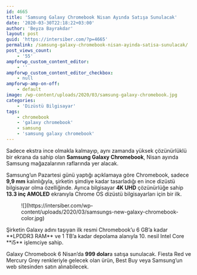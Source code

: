 ```yaml
---
id: 4665
title: 'Samsung Galaxy Chromebook Nisan Ayında Satışa Sunulacak'
date: '2020-03-30T22:18:22+03:00'
author: 'Beyza Bayrakdar'
layout: post
guid: 'https://intersiber.com/?p=4665'
permalink: /samsung-galaxy-chromebook-nisan-ayinda-satisa-sunulacak/
post_views_count:
    - '55'
ampforwp_custom_content_editor:
    - ''
ampforwp_custom_content_editor_checkbox:
    - null
ampforwp-amp-on-off:
    - default
image: /wp-content/uploads/2020/03/samsung-galaxy-chromebook.jpg
categories:
    - 'Dizüstü Bilgisayar'
tags:
    - chromebook
    - 'galaxy chromebook'
    - samsung
    - 'samsung galaxy chromebook'
---
```


Sadece ekstra ince olmakla kalmayıp, aynı zamanda yüksek çözünürlüklü bir ekrana da sahip olan **Samsung Galaxy Chromebook**, Nisan ayında Samsung mağazalarının raflarında yer alacak.

Samsung’un Pazartesi günü yaptığı açıklamaya göre Chromebook, sadece **9,9 mm** kalınlığıyla, şirketin şimdiye kadar tasarladığı en ince dizüstü bilgisayar olma özelliğinde. Ayrıca bilgisayar **4K UHD** çözünürlüğe sahip **13.3 inç AMOLED** ekranıyla Chrome OS dizüstü bilgisayarları için bir ilk.

<figure class="wp-block-image size-full">![](https://intersiber.com/wp-content/uploads/2020/03/samsungs-new-galaxy-chromebook-color.jpg)</figure>Şirketin Galaxy adını taşıyan ilk resmi Chromebook’u 6 GB’a kadar **LPDDR3 RAM** ve 1 TB’a kadar depolama alanıyla 10. nesil Intel Core **i5** işlemciye sahip.

Galaxy Chromebook 6 Nisan’da **999 dolar**a satışa sunulacak. Fiesta Red ve Mercury Grey renkleriyle gelecek olan ürün, Best Buy veya Samsung’un web sitesinden satın alınabilecek.